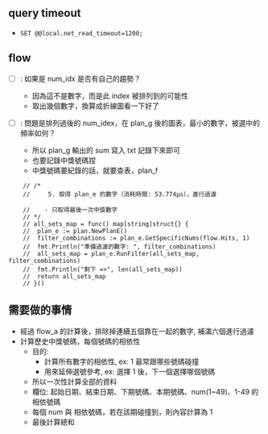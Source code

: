 ## query timeout

- `SET @@local.net_read_timeout=1200;`

## flow

- [ ] : 如果是 num_idx 是否有自己的趨勢？
	- 因為這不是數字，而是此 index 被排列到的可能性
	- 取出幾個數字，換算成折線圖看一下好了


- [ ] : 問題是排列過後的 num_idex，在 plan_g 後的圖表，最小的數字，被選中的頻率如何？
	- 所以 plan_g 輸出的 sum 寫入 txt 記錄下來即可
	- 也要記錄中獎號碼捏
	- 中獎號碼要紀錄的話，就要查表，plan_f


```
	// /*
	//     5. 取得 plan_e 的數字（消耗時間: 53.774µs），進行過濾

	//    - 只取得最後一次中獎數字
	// */
	// all_sets_map = func() map[string]struct{} {
	// 	plan_e := plan.NewPlanE()
	// 	filter_combinations := plan_e.GetSpecificNums(flow.Hits, 1)
	// 	fmt.Println("準備過濾的數字: ", filter_combinations)
	// 	all_sets_map = plan_e.RunFilter(all_sets_map, filter_combinations)
	// 	fmt.Println("剩下 =>", len(all_sets_map))
	// 	return all_sets_map
	// }()
```

## 需要做的事情
   
- 經過 flow_a 的計算後，排除掉連續五個靠在一起的數字, 補滿六個進行過濾
- 計算歷史中獎號碼，每個號碼的相依性
  - 目的: 
    - 計算所有數字的相依性, ex: 1 最常跟哪些號碼碰撞
    - 用來延伸選號參考, ex: 選擇 1 後，下一個選擇哪個號碼
  - 所以一次性計算全部的資料
  - 欄位: 起始日期、結束日期、下期號碼、本期號碼、num(1~49)、1-49 的相依號碼
  - 每個 num 與 相依號碼，若在該期碰撞到，則內容計算為 1
  - 最後計算總和

